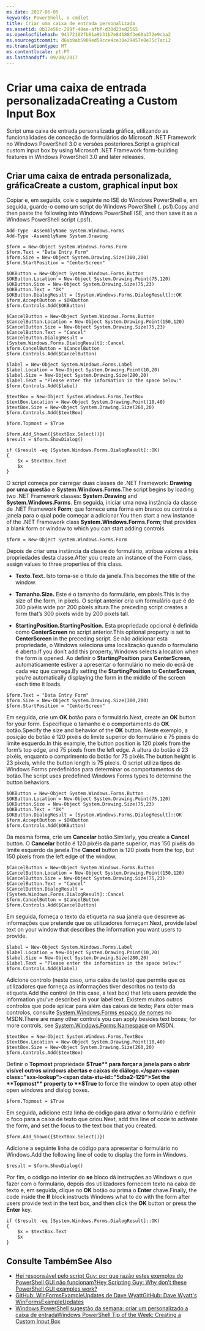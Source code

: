 ```yaml
---
ms.date: 2017-06-05
keywords: PowerShell, o cmdlet
title: Criar uma caixa de entrada personalizada
ms.assetid: 0b12e56c-299f-40ee-afbf-d30d23ed2565
ms.openlocfilehash: 94172102fb81a9b31b7e84188f3e60a372e9cba2
ms.sourcegitcommit: d6ab9ab5909ed59cce4ce30e29457e0e75c7ac12
ms.translationtype: MT
ms.contentlocale: pt-PT
ms.lasthandoff: 09/08/2017
---
```

# <a name="creating-a-custom-input-box"></a><span data-ttu-id="5dba2-103">Criar uma caixa de entrada personalizada</span><span class="sxs-lookup"><span data-stu-id="5dba2-103">Creating a Custom Input Box</span></span>
<span data-ttu-id="5dba2-104">Script uma caixa de entrada personalizada gráfica, utilizando as funcionalidades de conceção de formulários do Microsoft .NET Framework no Windows PowerShell 3.0 e versões posteriores.</span><span class="sxs-lookup"><span data-stu-id="5dba2-104">Script a graphical custom input box by using Microsoft .NET Framework form-building features in Windows PowerShell 3.0 and later releases.</span></span>

## <a name="create-a-custom-graphical-input-box"></a><span data-ttu-id="5dba2-105">Criar uma caixa de entrada personalizada, gráfica</span><span class="sxs-lookup"><span data-stu-id="5dba2-105">Create a custom, graphical input box</span></span>
<span data-ttu-id="5dba2-106">Copiar e, em seguida, cole o seguinte no ISE do Windows PowerShell e, em seguida, guarde-o como um script do Windows PowerShell (. ps1).</span><span class="sxs-lookup"><span data-stu-id="5dba2-106">Copy and then paste the following into Windows PowerShell ISE, and then save it as a Windows PowerShell script (.ps1).</span></span>

```
Add-Type -AssemblyName System.Windows.Forms
Add-Type -AssemblyName System.Drawing

$form = New-Object System.Windows.Forms.Form 
$form.Text = "Data Entry Form"
$form.Size = New-Object System.Drawing.Size(300,200) 
$form.StartPosition = "CenterScreen"

$OKButton = New-Object System.Windows.Forms.Button
$OKButton.Location = New-Object System.Drawing.Point(75,120)
$OKButton.Size = New-Object System.Drawing.Size(75,23)
$OKButton.Text = "OK"
$OKButton.DialogResult = [System.Windows.Forms.DialogResult]::OK
$form.AcceptButton = $OKButton
$form.Controls.Add($OKButton)

$CancelButton = New-Object System.Windows.Forms.Button
$CancelButton.Location = New-Object System.Drawing.Point(150,120)
$CancelButton.Size = New-Object System.Drawing.Size(75,23)
$CancelButton.Text = "Cancel"
$CancelButton.DialogResult = [System.Windows.Forms.DialogResult]::Cancel
$form.CancelButton = $CancelButton
$form.Controls.Add($CancelButton)

$label = New-Object System.Windows.Forms.Label
$label.Location = New-Object System.Drawing.Point(10,20) 
$label.Size = New-Object System.Drawing.Size(280,20) 
$label.Text = "Please enter the information in the space below:"
$form.Controls.Add($label) 

$textBox = New-Object System.Windows.Forms.TextBox 
$textBox.Location = New-Object System.Drawing.Point(10,40) 
$textBox.Size = New-Object System.Drawing.Size(260,20) 
$form.Controls.Add($textBox) 

$form.Topmost = $True

$form.Add_Shown({$textBox.Select()})
$result = $form.ShowDialog()

if ($result -eq [System.Windows.Forms.DialogResult]::OK)
{
    $x = $textBox.Text
    $x
}
```

<span data-ttu-id="5dba2-107">O script começa por carregar duas classes de .NET Framework: **Drawing por uma questão** e **System.Windows.Forms**.</span><span class="sxs-lookup"><span data-stu-id="5dba2-107">The script begins by loading two .NET Framework classes: **System.Drawing** and **System.Windows.Forms**.</span></span> <span data-ttu-id="5dba2-108">Em seguida, iniciar uma nova instância da classe de .NET Framework **Form**; que fornece uma forma em branco ou controla a janela para o qual pode começar a adicionar.</span><span class="sxs-lookup"><span data-stu-id="5dba2-108">You then start a new instance of the .NET Framework class **System.Windows.Forms.Form**; that provides a blank form or window to which you can start adding controls.</span></span>

```
$form = New-Object System.Windows.Forms.Form
```

<span data-ttu-id="5dba2-109">Depois de criar uma instância da classe do formulário, atribua valores a três propriedades desta classe.</span><span class="sxs-lookup"><span data-stu-id="5dba2-109">After you create an instance of the Form class, assign values to three properties of this class.</span></span>

- <span data-ttu-id="5dba2-110">**Texto.**</span><span class="sxs-lookup"><span data-stu-id="5dba2-110">**Text.**</span></span> <span data-ttu-id="5dba2-111">Isto torna-se o título da janela.</span><span class="sxs-lookup"><span data-stu-id="5dba2-111">This becomes the title of the window.</span></span>

- <span data-ttu-id="5dba2-112">**Tamanho.**</span><span class="sxs-lookup"><span data-stu-id="5dba2-112">**Size.**</span></span> <span data-ttu-id="5dba2-113">Este é o tamanho do formulário, em pixels.</span><span class="sxs-lookup"><span data-stu-id="5dba2-113">This is the size of the form, in pixels.</span></span> <span data-ttu-id="5dba2-114">O script anterior cria um formulário que é de 300 pixéis wide por 200 pixels altura.</span><span class="sxs-lookup"><span data-stu-id="5dba2-114">The preceding script creates a form that’s 300 pixels wide by 200 pixels tall.</span></span>

- <span data-ttu-id="5dba2-115">**StartingPosition.**</span><span class="sxs-lookup"><span data-stu-id="5dba2-115">**StartingPosition.**</span></span> <span data-ttu-id="5dba2-116">Esta propriedade opcional é definida como **CenterScreen** no script anterior.</span><span class="sxs-lookup"><span data-stu-id="5dba2-116">This optional property is set to **CenterScreen** in the preceding script.</span></span> <span data-ttu-id="5dba2-117">Se não adicionar esta propriedade, o Windows seleciona uma localização quando o formulário é aberto.</span><span class="sxs-lookup"><span data-stu-id="5dba2-117">If you don’t add this property, Windows selects a location when the form is opened.</span></span> <span data-ttu-id="5dba2-118">Ao definir o **StartingPosition** para **CenterScreen**, automaticamente estiver a apresentar o formulário no meio do ecrã de cada vez que carrega.</span><span class="sxs-lookup"><span data-stu-id="5dba2-118">By setting the **StartingPosition** to **CenterScreen**, you’re automatically displaying the form in the middle of the screen each time it loads.</span></span>

```
$form.Text = "Data Entry Form"
$form.Size = New-Object System.Drawing.Size(300,200) 
$form.StartPosition = "CenterScreen"
```

<span data-ttu-id="5dba2-119">Em seguida, crie um **OK** botão para o formulário.</span><span class="sxs-lookup"><span data-stu-id="5dba2-119">Next, create an **OK** button for your form.</span></span> <span data-ttu-id="5dba2-120">Especifique o tamanho e o comportamento do **OK** botão.</span><span class="sxs-lookup"><span data-stu-id="5dba2-120">Specify the size and behavior of the **OK** button.</span></span> <span data-ttu-id="5dba2-121">Neste exemplo, a posição do botão é 120 pixéis do limite superior do formulário e 75 pixéis do limite esquerdo.</span><span class="sxs-lookup"><span data-stu-id="5dba2-121">In this example, the button position is 120 pixels from the form’s top edge, and 75 pixels from the left edge.</span></span> <span data-ttu-id="5dba2-122">A altura do botão é 23 pixéis, enquanto o comprimento do botão for 75 pixéis.</span><span class="sxs-lookup"><span data-stu-id="5dba2-122">The button height is 23 pixels, while the button length is 75 pixels.</span></span> <span data-ttu-id="5dba2-123">O script utiliza tipos de Windows Forms predefinidos para determinar os comportamentos do botão.</span><span class="sxs-lookup"><span data-stu-id="5dba2-123">The script uses predefined Windows Forms types to determine the button behaviors.</span></span>

```
$OKButton = New-Object System.Windows.Forms.Button
$OKButton.Location = New-Object System.Drawing.Point(75,120)
$OKButton.Size = New-Object System.Drawing.Size(75,23)
$OKButton.Text = "OK"
$OKButton.DialogResult = [System.Windows.Forms.DialogResult]::OK
$form.AcceptButton = $OKButton
$form.Controls.Add($OKButton)
```

<span data-ttu-id="5dba2-124">Da mesma forma, crie um **Cancelar** botão.</span><span class="sxs-lookup"><span data-stu-id="5dba2-124">Similarly, you create a **Cancel** button.</span></span> <span data-ttu-id="5dba2-125">O **Cancelar** botão é 120 pixéis da parte superior, mas 150 pixéis do limite esquerdo da janela.</span><span class="sxs-lookup"><span data-stu-id="5dba2-125">The **Cancel** button is 120 pixels from the top, but 150 pixels from the left edge of the window.</span></span>

```
$CancelButton = New-Object System.Windows.Forms.Button
$CancelButton.Location = New-Object System.Drawing.Point(150,120)
$CancelButton.Size = New-Object System.Drawing.Size(75,23)
$CancelButton.Text = "Cancel"
$CancelButton.DialogResult = [System.Windows.Forms.DialogResult]::Cancel
$form.CancelButton = $CancelButton
$form.Controls.Add($CancelButton)
```

<span data-ttu-id="5dba2-126">Em seguida, forneça o texto da etiqueta na sua janela que descreve as informações que pretende que os utilizadores forneçam.</span><span class="sxs-lookup"><span data-stu-id="5dba2-126">Next, provide label text on your window that describes the information you want users to provide.</span></span>

```
$label = New-Object System.Windows.Forms.Label
$label.Location = New-Object System.Drawing.Point(10,20) 
$label.Size = New-Object System.Drawing.Size(280,20) 
$label.Text = "Please enter the information in the space below:"
$form.Controls.Add($label)
```

<span data-ttu-id="5dba2-127">Adicione controlo (neste caso, uma caixa de texto) que permite que os utilizadores que forneça as informações tiver descritos no texto da etiqueta.</span><span class="sxs-lookup"><span data-stu-id="5dba2-127">Add the control (in this case, a text box) that lets users provide the information you’ve described in your label text.</span></span> <span data-ttu-id="5dba2-128">Existem muitos outros controlos que pode aplicar para além das caixas de texto; Para obter mais controlos, consulte [System.Windows.Forms espaço de nomes](http://msdn.microsoft.com/library/k50ex0x9(v=vs.110).aspx) no MSDN.</span><span class="sxs-lookup"><span data-stu-id="5dba2-128">There are many other controls you can apply besides text boxes; for more controls, see [System.Windows.Forms Namespace](http://msdn.microsoft.com/library/k50ex0x9(v=vs.110).aspx) on MSDN.</span></span>

```
$textBox = New-Object System.Windows.Forms.TextBox 
$textBox.Location = New-Object System.Drawing.Point(10,40) 
$textBox.Size = New-Object System.Drawing.Size(260,20) 
$form.Controls.Add($textBox)
```

<span data-ttu-id="5dba2-129">Definir o **Topmost** propriedade **$True** para forçar a janela para o abrir visível outros windows abertas e caixas de diálogo.</span><span class="sxs-lookup"><span data-stu-id="5dba2-129">Set the **Topmost** property to **$True** to force the window to open atop other open windows and dialog boxes.</span></span>

```
$form.Topmost = $True
```

<span data-ttu-id="5dba2-130">Em seguida, adicione esta linha de código para ativar o formulário e definir o foco para a caixa de texto que criou.</span><span class="sxs-lookup"><span data-stu-id="5dba2-130">Next, add this line of code to activate the form, and set the focus to the text box that you created.</span></span>

```
$form.Add_Shown({$textBox.Select()})
```

<span data-ttu-id="5dba2-131">Adicione a seguinte linha de código para apresentar o formulário no Windows.</span><span class="sxs-lookup"><span data-stu-id="5dba2-131">Add the following line of code to display the form in Windows.</span></span>

```
$result = $form.ShowDialog()
```

<span data-ttu-id="5dba2-132">Por fim, o código no interior do **se** bloco dá instruções ao Windows o que fazer com o formulário, depois dos utilizadores fornecem texto na caixa de texto e, em seguida, clique no **OK** botão ou prima o **Enter** chave.</span><span class="sxs-lookup"><span data-stu-id="5dba2-132">Finally, the code inside the **If** block instructs Windows what to do with the form after users provide text in the text box, and then click the **OK** button or press the **Enter** key.</span></span>

```
if ($result -eq [System.Windows.Forms.DialogResult]::OK)
{
    $x = $textBox.Text
    $x
}
```

## <a name="see-also"></a><span data-ttu-id="5dba2-133">Consulte Também</span><span class="sxs-lookup"><span data-stu-id="5dba2-133">See Also</span></span>
- [<span data-ttu-id="5dba2-134">Hei responsável pelo script Guy: por que razão estes exemplos do PowerShell GUI não funcionam?</span><span class="sxs-lookup"><span data-stu-id="5dba2-134">Hey Scripting Guy:  Why don’t these PowerShell GUI examples work?</span></span>](http://go.microsoft.com/fwlink/?LinkId=506644)
- [<span data-ttu-id="5dba2-135">GitHub: WinFormsExampleUpdates de Dave Wyatt</span><span class="sxs-lookup"><span data-stu-id="5dba2-135">GitHub: Dave Wyatt's WinFormsExampleUpdates</span></span>](https://github.com/dlwyatt/WinFormsExampleUpdates)
- [<span data-ttu-id="5dba2-136">Windows PowerShell sugestão da semana: criar um personalizado a caixa de entrada</span><span class="sxs-lookup"><span data-stu-id="5dba2-136">Windows PowerShell Tip of the Week:  Creating a Custom Input Box</span></span>](http://technet.microsoft.com/library/ff730941.aspx)

